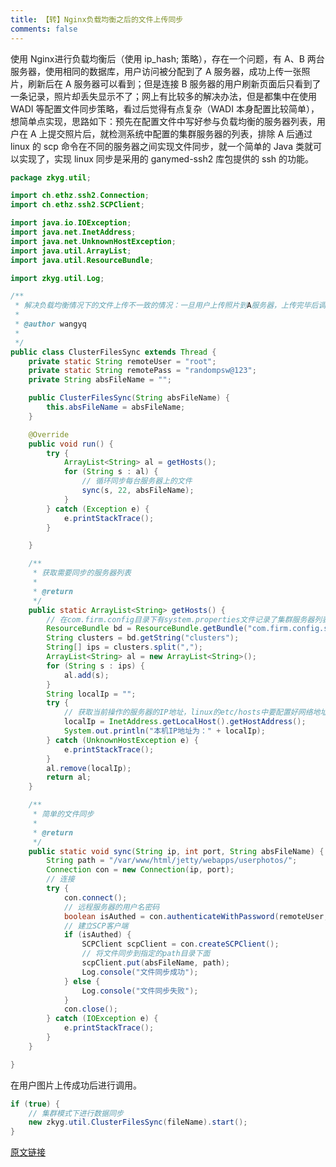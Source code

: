 ```yaml
---
title: 【转】Nginx负载均衡之后的文件上传同步
comments: false
---
```

使用 Nginx进行负载均衡后（使用 ip_hash; 策略），存在一个问题，有 A、B 两台服务器，使用相同的数据库，用户访问被分配到了 A 服务器，成功上传一张照片，刷新后在 A 服务器可以看到；但是连接 B 服务器的用户刷新页面后只看到了一条记录，照片却丢失显示不了；网上有比较多的解决办法，但是都集中在使用 WADI 等配置文件同步策略，看过后觉得有点复杂（WADI 本身配置比较简单），想简单点实现，思路如下：预先在配置文件中写好参与负载均衡的服务器列表，用户在 A 上提交照片后，就检测系统中配置的集群服务器的列表，排除 A 后通过 linux 的 scp 命令在不同的服务器之间实现文件同步，就一个简单的 Java 类就可以实现了，实现 linux 同步是采用的 ganymed-ssh2 库包提供的 ssh 的功能。
```Java
package zkyg.util;

import ch.ethz.ssh2.Connection;
import ch.ethz.ssh2.SCPClient;

import java.io.IOException;
import java.net.InetAddress;
import java.net.UnknownHostException;
import java.util.ArrayList;
import java.util.ResourceBundle;

import zkyg.util.Log;

/**
 * 解决负载均衡情况下的文件上传不一致的情况：一旦用户上传照片到A服务器，上传完毕后调用Linux的scp命令来实现不同的服务器之间的文件同步操作：
 * 
 * @author wangyq
 * 
 */
public class ClusterFilesSync extends Thread {
	private static String remoteUser = "root";
	private static String remotePass = "randompsw@123";
	private String absFileName = "";

	public ClusterFilesSync(String absFileName) {
		this.absFileName = absFileName;
	}

	@Override
	public void run() {
		try {
			ArrayList<String> al = getHosts();
			for (String s : al) {
				// 循环同步每台服务器上的文件
				sync(s, 22, absFileName);
			}
		} catch (Exception e) {
			e.printStackTrace();
		}

	}

	/**
	 * 获取需要同步的服务器列表
	 * 
	 * @return
	 */
	public static ArrayList<String> getHosts() {
		// 在com.firm.config目录下有system.properties文件记录了集群服务器列表
		ResourceBundle bd = ResourceBundle.getBundle("com.firm.config.system");
		String clusters = bd.getString("clusters");
		String[] ips = clusters.split(",");
		ArrayList<String> al = new ArrayList<String>();
		for (String s : ips) {
			al.add(s);
		}
		String localIp = "";
		try {
			// 获取当前操作的服务器的IP地址，linux的etc/hosts中要配置好网络地址，不然只会得到127.0.0.1
			localIp = InetAddress.getLocalHost().getHostAddress();
			System.out.println("本机IP地址为：" + localIp);
		} catch (UnknownHostException e) {
			e.printStackTrace();
		}
		al.remove(localIp);
		return al;
	}

	/**
	 * 简单的文件同步
	 * 
	 * @return
	 */
	public static void sync(String ip, int port, String absFileName) {
		String path = "/var/www/html/jetty/webapps/userphotos/";
		Connection con = new Connection(ip, port);
		// 连接
		try {
			con.connect();
			// 远程服务器的用户名密码
			boolean isAuthed = con.authenticateWithPassword(remoteUser, remotePass);
			// 建立SCP客户端
			if (isAuthed) {
				SCPClient scpClient = con.createSCPClient();
				// 将文件同步到指定的path目录下面
				scpClient.put(absFileName, path);
				Log.console("文件同步成功");
			} else {
				Log.console("文件同步失败");
			}
			con.close();
		} catch (IOException e) {
			e.printStackTrace();
		}
	}

}
```
在用户图片上传成功后进行调用。
```Java
if (true) {
	// 集群模式下进行数据同步
	new zkyg.util.ClusterFilesSync(fileName).start();
}
```

[原文链接](https://blog.csdn.net/educast/article/details/79739160)